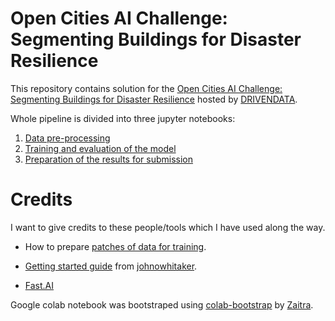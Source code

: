 # Open Cities AI Challenge: Segmenting Buildings for Disaster Resilience

This repository contains solution for the [Open Cities AI Challenge: Segmenting Buildings for Disaster Resilience](https://www.drivendata.org/competitions/60/building-segmentation-disaster-resilience/page/150/) hosted by [DRIVENDATA](https://www.drivendata.org/).

Whole pipeline is divided into three jupyter notebooks:
  1) [Data pre-processing](/preprocessing.ipynb)
  2) [Training and evaluation of the model](/building_segmentation.ipynb)
  2) [Preparation of the results for submission](/submission.ipynb)


# Credits

I want to give credits to these people/tools which I have used along the way.

* How to prepare [patches of data for training](https://medium.com/@anthropoco/how-to-segment-buildings-on-drone-imagery-with-fast-ai-cloud-native-geodata-tools-ae249612c321).


* [Getting started guide](https://colab.research.google.com/drive/1Fv-80b1m-O-0p1g59NDzD82XdgurWlwa) from [johnowhitaker](https://community.drivendata.org/u/johnowhitaker/summary).

* [Fast.AI](https://docs.fast.ai/)

Google colab notebook was bootstraped using [colab-bootstrap](https://github.com/zaitra/colab-bootstrap) by [Zaitra](https://zaitra.io).

